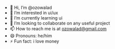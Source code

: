 - 👋 Hi, I’m @ozowalad
- 👀 I’m interested in ui/ux
- 🌱 I’m currently learning ui
- 💞️ I’m looking to collaborate on any useful project
- 📫 How to reach me is at ozowalad@gmail.com
- 😄 Pronouns: he/him
- ⚡ Fun fact: i love money

<!---
ozowalad/ozowalad is a ✨ special ✨ repository because its `README.md` (this file) appears on your GitHub profile.
You can click the Preview link to take a look at your changes.
--->
